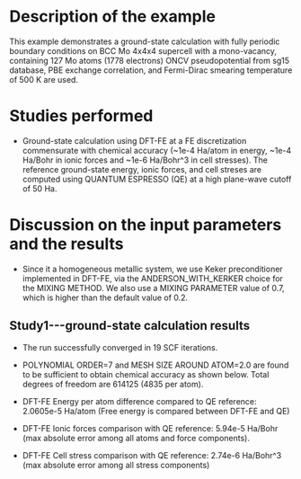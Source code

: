 Description of the example
==========================
This example demonstrates a ground-state calculation with fully periodic boundary conditions on BCC Mo 4x4x4 supercell with a mono-vacancy, containing 127 Mo atoms (1778 electrons) ONCV pseudopotential from sg15 database, PBE exchange correlation, and Fermi-Dirac smearing temperature of 500 K are used.

Studies performed
=======================
* Ground-state calculation using DFT-FE at a FE discretization commensurate with chemical accuracy (~1e-4 Ha/atom in energy, ~1e-4 Ha/Bohr in ionic forces and ~1e-6 Ha/Bohr^3 in cell stresses). The reference ground-state energy, ionic forces, and cell streses are computed using QUANTUM ESPRESSO (QE) at a high plane-wave cutoff of 50 Ha.


Discussion on the input parameters and the results
=================================================
* Since it a homogeneous metallic system, we use Keker preconditioner implemented in DFT-FE, via the ANDERSON\_WITH\_KERKER choice for the MIXING METHOD. We also use a MIXING PARAMETER value of 0.7, which is higher than the default value of 0.2.


Study1---ground-state calculation results
-------
* The run successfully converged in 19 SCF iterations.

* POLYNOMIAL ORDER=7 and MESH SIZE AROUND ATOM=2.0 are found to be sufficient to obtain chemical accuracy as shown below. Total degrees of freedom are 614125 (4835 per atom).

* DFT-FE Energy per atom difference compared to QE reference: 2.0605e-5 Ha/atom (Free energy is compared between DFT-FE and QE)

* DFT-FE Ionic forces comparison with QE reference: 5.94e-5 Ha/Bohr (max absolute error among all atoms and force components). 

* DFT-FE Cell stress comparison with QE reference: 2.74e-6 Ha/Bohr^3 (max absolute error among all stress components)
